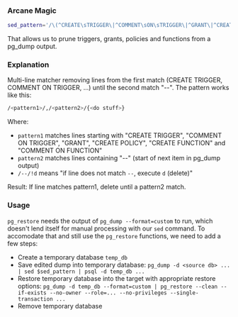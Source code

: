 
### Arcane Magic

```bash
sed_pattern='/\(^CREATE\sTRIGGER\|^COMMENT\sON\sTRIGGER\|^GRANT\|^CREATE\sPOLICY\|^CREATE\sFUNCTION\|^COMMENT\sON\sFUNCTION\)/,/--/{/--/!d}';
```

That allows us to prune triggers, grants, policies and functions from a pg_dump output.

### Explanation

Multi-line matcher removing lines from the first match (CREATE TRIGGER, COMMENT ON TRIGGER, ...) until the second match "--".
The pattern works like this:

```bash
/<pattern1>/,/<pattern2>/{<do stuff>}
```

Where:
- `pattern1` matches lines starting with "CREATE TRIGGER", "COMMENT ON TRIGGER", "GRANT", "CREATE POLICY", "CREATE FUNCTION" and "COMMENT ON FUNCTION"
- `pattern2` matches lines containing "--" (start of next item in pg_dump output)
- `/--/!d` means "if line does not match `--`, execute `d` (delete)"

Result: If line matches pattern1, delete until a pattern2 match.

### Usage

`pg_restore` needs the output of `pg_dump --format=custom` to run, which doesn't lend itself for manual processing with our `sed` command. To accomodate that and still use the `pg_restore` functions, we need to add a few steps:

- Create a temporary database `temp_db`
- Save edited dump into temporary database: `pg_dump -d <source db> ... | sed $sed_pattern | psql -d temp_db ...`
- Restore temporary database into the target with appropriate restore options: `pg_dump -d temp_db --format=custom | pg_restore --clean --if-exists --no-owner --role=... --no-privileges --single-transaction ...`
- Remove temporary database

